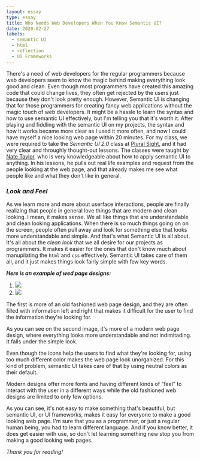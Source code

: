 ```yaml
---
layout: essay
type: essay
title: Who Needs Web Developers When You Know Semantic UI?
date: 2020-02-27
labels:
  - semantic UI
  - html
  - reflection
  - UI Frameworks
---
```


There's a need of web developers for the regular programmers because web developers seem to know the magic behind making everything look good and clean. Even though most programmers have created this amazing code that could change lives, they often get rejected by the users just because they don't look pretty enough. However, Semantic UI is changing that for those programmers for creating fancy web applications without the magic touch of web developers. It might be a hassle to learn the syntax and how to use semantic UI effectively, but I'm telling you that it's worth it. After playing and fiddling with the semantic UI on my projects, the syntax and how it works became more clear as I used it more often, and now I could have myself a nice looking web page within 20 minutes. For my class, we were required to take the _Semantic UI 2.0_ class at [Plural Sight](https://www.pluralsight.com/), and it had very clear and throughly thought-out lessons. The classes were taught by [Nate Taylor](https://www.pluralsight.com/authors/nate-taylor), who is very knowledgeable about how to apply semantic UI to anything. In his lessons, he pulls out real life examples and request from the people looking at the web page, and that already makes me see what people like and what they don't like in general. 

### *Look and Feel*

As we learn more and more about userface interactions, people are finally realizing that people in general love things that are modern and clean looking. I mean, it makes sense. We all like things that are understandable and clean looking applications. When there is so much things going on on the screen, people often pull away and look for something else that looks more understandable and simple. And that's what Semantic UI is all about. It's all about the _clean look_ that we all desire for our projects as programmers. It makes it easier for the ones that don't know much about manupilating the `html` and `css` effectively. Semantic UI takes care of them all, and it just makes things look fairly simple with few key words. 

_**Here is an example of wed page designs:**_

1. <img class="ui small rounded image" src="https://miro.medium.com/max/1118/1*AauvYRhYA6GHTdkC4VbWgA.png">
1. <img class="ui small rounded image" src="https://wpamelia.com/wp-content/uploads/2019/07/colour.jpg">


<i class="sticky note icon"></i> The first is more of an old fashioned web page design, and they are often filled with information left and right that makes it difficult for the user to find the information they're looking for.

<i class="sticky note icon"></i> As you can see on the second image, it's more of a modern web page design, where everything looks more understandable and not indimitading. It falls under the simple look. 

<i class="sticky note icon"></i> Even though the icons help the users to find what they're looking for, using too much different color makes the web page look unorganized. For this kind of problem, semantic UI takes care of that by using neutral colors as their default.

<i class="sticky note icon"></i> Modern designs offer more fonts and having different kinds of "feel" to interact with the user in a different ways while the old fashioned web designs are limited to only few options. 


As you can see, it's not easy to make something that's beautiful, but semantic UI, or UI frameworks, makes it easy for everyone to make a good looking web page. I'm sure that you as a programmer, or just a regular human being, you had to learn different language. And if you know better, it does get easier with use, so don't let learning something new stop you from making a good looking web pages. 

_Thank you for reading!_
